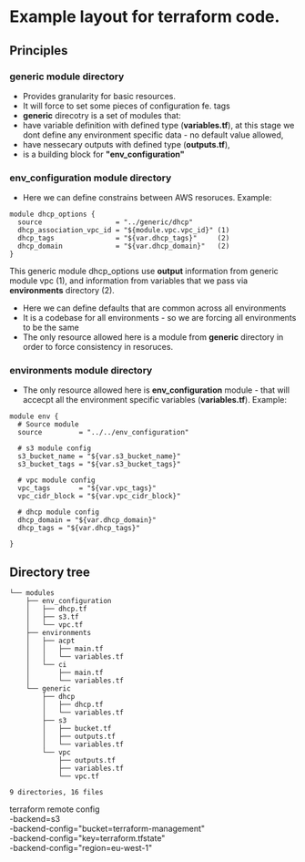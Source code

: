 # Example layout for terraform code. 

## Principles

### __generic__ module directory
* Provides granularity for basic resources. 
* It will force to set some pieces of configuration fe. tags
* __generic__ direcotry is a set of modules that:
 * have variable definition with defined type (__variables.tf__), at this stage we dont define any environment specific data - no default value allowed, 
 * have nessecary outputs with defined type (__outputs.tf__),
 * is a building block for __"env_configuration"__

### __env_configuration__ module directory
* Here we can define constrains between AWS resoruces. Example: 
```
module dhcp_options {
  source                  = "../generic/dhcp"
  dhcp_association_vpc_id = "${module.vpc.vpc_id}" (1)
  dhcp_tags               = "${var.dhcp_tags}"     (2)
  dhcp_domain             = "${var.dhcp_domain}"   (2)
}
```
This generic module dhcp_options use __output__ information from generic module vpc (1), and information from variables that we pass via __environments__ directory (2).

* Here we can define defaults that are common across all environments
* It is a codebase for all environments - so we are forcing all environments to be the same
* The only resource allowed here is a module from __generic__ directory in order to force consistency in resoruces. 

### __environments__ module directory
* The only resource allowed here is __env_configuration__ module - that will accecpt all the environment specific variables (__variables.tf__). Example: 
```
module env {
  # Source module
  source         = "../../env_configuration"

  # s3 module config
  s3_bucket_name = "${var.s3_bucket_name}"
  s3_bucket_tags = "${var.s3_bucket_tags}"

  # vpc module config
  vpc_tags       = "${var.vpc_tags}"
  vpc_cidr_block = "${var.vpc_cidr_block}"

  # dhcp module config
  dhcp_domain = "${var.dhcp_domain}"
  dhcp_tags = "${var.dhcp_tags}"

}
```
## Directory tree

```
└── modules
    ├── env_configuration
    │   ├── dhcp.tf
    │   ├── s3.tf
    │   └── vpc.tf
    ├── environments
    │   ├── acpt
    │   │   ├── main.tf
    │   │   └── variables.tf
    │   └── ci
    │       ├── main.tf
    │       └── variables.tf
    └── generic
        ├── dhcp
        │   ├── dhcp.tf
        │   └── variables.tf
        ├── s3
        │   ├── bucket.tf
        │   ├── outputs.tf
        │   └── variables.tf
        └── vpc
            ├── outputs.tf
            ├── variables.tf
            └── vpc.tf

9 directories, 16 files
```

terraform remote config \
    -backend=s3 \
    -backend-config="bucket=terraform-management" \
    -backend-config="key=terraform.tfstate" \
    -backend-config="region=eu-west-1"
